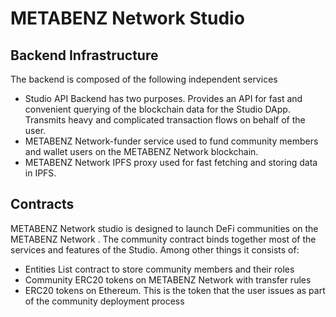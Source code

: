 # METABENZ Network Studio

## Backend Infrastructure

The backend is composed of the following independent services

* Studio API Backend has two purposes. Provides an API for fast and convenient querying of the blockchain data for the Studio DApp. Transmits heavy and complicated transaction flows on behalf of the user.
* METABENZ  Network-funder service used to fund community members and wallet users on the METABENZ  Network blockchain.
* METABENZ  Network IPFS proxy used for fast fetching and storing data in IPFS.

## Contracts

METABENZ Network  studio is designed to launch DeFi communities on the METABENZ Network . The community contract binds together most of the services and features of the Studio. Among other things it consists of:

* Entities List contract to store community members and their roles
* Community ERC20 tokens on METABENZ Network  with transfer rules
* ERC20 tokens on Ethereum. This is the token that the user issues as part of the community deployment process
